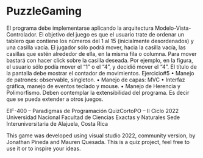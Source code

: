 # PuzzleGaming
El programa debe implementarse aplicando la arquitectura Modelo-Vista-Controlador.
El objetivo del juego es que el usuario trate de ordenar un tablero que contiene los
números del 1 al 15 (inicialmente desordenados) y una casilla vacía.
El jugador sólo podrá mover, hacia la casilla vacía, las casillas que estén alrededor de
ella, en la misma fila o columna. Para mover bastará con hacer click sobre la casilla
deseada. Por ejemplo, en la figura, el usuario sólo podía mover el “1” o el “4”, y decidió
mover el “4”. El título de la pantalla debe mostrar el contador de movimientos.
Ejercicio#5
• Manejo de patrones: observable,
singleton.
• Manejo de capas: MVC
• Interfaz gráfica, manejo de eventos
teclado y mouse.
• Manejo de Herencia y Polimorfismo.
Deben contemplar la extensibilidad
del programa. Es decir que se pueda
extender a otros juegos.


EIF-400 – Paradigmas de Programación
QuizCortoPO – II Ciclo 2022
Universidad Nacional
Facultad de Ciencias Exactas y Naturales
Sede Interuniversitaria de Alajuela, Costa Rica

This game was developed using visual studio 2022, community version,
by Jonathan Pineda and Mauren Quesada. This is a quiz project, feel free to
use it or to inspire your ideas. 
